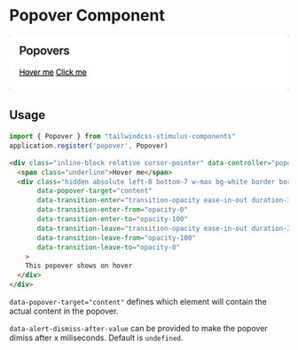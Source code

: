 # Popover Component

![popover](popover.gif)

## Usage

```javascript
import { Popover } from "tailwindcss-stimulus-components"
application.register('popover', Popover)
```

```html
<div class="inline-block relative cursor-pointer" data-controller="popover" data-action="mouseenter->popover#show mouseleave->popover#hide">
  <span class="underline">Hover me</span>
  <div class="hidden absolute left-0 bottom-7 w-max bg-white border border-gray-200 shadow rounded p-2"
       data-popover-target="content"
       data-transition-enter="transition-opacity ease-in-out duration-300"
       data-transition-enter-from="opacity-0"
       data-transition-enter-to="opacity-100"
       data-transition-leave="transition-opacity ease-in-out duration-300"
       data-transition-leave-from="opacity-100"
       data-transition-leave-to="opacity-0"
    >
    This popover shows on hover
  </div>
</div>
```

`data-popover-target="content"` defines which element will contain the actual content in the popover.

`data-alert-dismiss-after-value` can be provided to make the popover dimiss after x miliseconds. Default is `undefined`.

